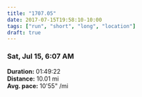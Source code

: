 ```yaml
---
title: "1707.05"
date: 2017-07-15T19:58:10-10:00
tags: ["run", "short", "long", "location"]
draft: true
---
```


### Sat, Jul 15, 6:07 AM

**Duration:** 01:49:22  
**Distance:** 10.01 mi  
**Avg. pace:** 10'55" /mi